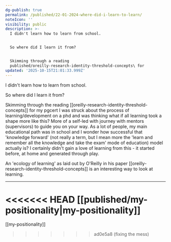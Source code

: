 ```yaml
---
dg-publish: true
permalink: /published/22-01-2024-where-did-i-learn-to-learn/
noteIcon: ''
visibility: public
description: >-
  I didn't learn how to learn from school. 


  So where did I learn it from?


  Skimming through a reading
  published/oreilly-research-identity-threshold-concepts\ for
updated: '2025-10-15T21:01:33.999Z'
---
```


I didn't learn how to learn from school. 

So where did I learn it from?

Skimming through the reading [[oreilly-research-identity-threshold-concepts]] for my pgcert I was struck about the process of learning/development on a phd and was thinking what if all learning took a shape more like this? More of a self-led with journey with mentors (supervisors) to guide you on your way. As a lot of people, my main educational path was in school and I wonder how successful that 'knowledge forward' (not really a term, but I mean more the 'learn and remember all the knowledge and take the exam' mode of education) model actually is? I certainly didn't gain a love of learning from this - it started before, at home and generated through play. 

An 'ecology of learning' as laid out by O'Reilly in his paper [[oreilly-research-identity-threshold-concepts]] is an interesting way to look at learning.

--- 

<<<<<<< HEAD
[[published/my-positionality\|my-positionality]]
=======
[[my-positionality]]
>>>>>>> ad0e5a8 (fixing the mess)
